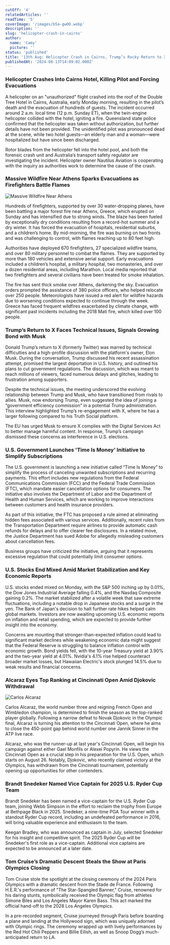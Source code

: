 ```yaml
---
cutOff: '4'
relatedArticles: ''
readTime: '5'
coverImage: '/images/b5a-gwOD.webp'
description: ''
slug: 'helicopter-crash-in-cairns'
author:
  name: 'Camy'
  picture: ''
status: 'published'
title: '13th Aug: Helicopter Crash in Cairns, Trump’s Rocky Return to X'
publishedAt: '2024-08-13T14:09:02.000Z'
---
```


### Helicopter Crashes Into Cairns Hotel, Killing Pilot and Forcing Evacuations

A helicopter on an "unauthorized" flight crashed into the roof of the Double Tree Hotel in Cairns, Australia, early Monday morning, resulting in the pilot’s death and the evacuation of hundreds of guests. The incident occurred around 2 a.m. local time (12 p.m. Sunday ET), when the twin-engine helicopter collided with the hotel, igniting a fire. Queensland state police confirmed that the helicopter was taken without authorization, but further details have not been provided. The unidentified pilot was pronounced dead at the scene, while two hotel guests—an elderly man and a woman—were hospitalized but have since been discharged.

Rotor blades from the helicopter fell into the hotel pool, and both the forensic crash unit and Australia’s transport safety regulator are investigating the incident. Helicopter owner Nautilus Aviation is cooperating with the inquiry as authorities work to determine the cause of the crash.

### Massive Wildfire Near Athens Sparks Evacuations as Firefighters Battle Flames

![Massive Wildfire Near Athens](/images/b5a-QzNj.webp)

Hundreds of firefighters, supported by over 30 water-dropping planes, have been battling a major forest fire near Athens, Greece, which erupted on Sunday and has intensified due to strong winds. The blaze has been fueled by exceptionally dry conditions resulting from a record-hot summer and a dry winter. It has forced the evacuation of hospitals, residential suburbs, and a children’s home. By mid-morning, the fire was burning on two fronts and was challenging to control, with flames reaching up to 80 feet high.

Authorities have deployed 670 firefighters, 27 specialized wildfire teams, and over 80 military personnel to combat the flames. They are supported by more than 180 vehicles and extensive aerial support. Early evacuations included a children’s hospital, a military hospital, two monasteries, and over a dozen residential areas, including Marathon. Local media reported that two firefighters and several civilians have been treated for smoke inhalation.

The fire has sent thick smoke over Athens, darkening the sky. Evacuation orders prompted the assistance of 380 police officers, who helped relocate over 250 people. Meteorologists have issued a red alert for wildfire hazards due to worsening conditions expected to continue through the week. Greece has faced frequent wildfires exacerbated by climate change, with significant past incidents including the 2018 Mati fire, which killed over 100 people.

### Trump’s Return to X Faces Technical Issues, Signals Growing Bond with Musk

Donald Trump’s return to X (formerly Twitter) was marred by technical difficulties and a high-profile discussion with the platform's owner, Elon Musk. During the conversation, Trump discussed his recent assassination attempt, promised the largest deportation in U.S. history, and outlined his plans to cut government regulations. The discussion, which was meant to reach millions of viewers, faced numerous delays and glitches, leading to frustration among supporters.

Despite the technical issues, the meeting underscored the evolving relationship between Trump and Musk, who have transitioned from rivals to allies. Musk, now endorsing Trump, even suggested the idea of joining a “government efficiency commission” in a potential Trump administration. This interview highlighted Trump’s re-engagement with X, where he has a larger following compared to his Truth Social platform.

The EU has urged Musk to ensure X complies with the Digital Services Act to better manage harmful content. In response, Trump’s campaign dismissed these concerns as interference in U.S. elections.

### U.S. Government Launches 'Time Is Money' Initiative to Simplify Subscriptions

The U.S. government is launching a new initiative called “Time Is Money” to simplify the process of canceling unwanted subscriptions and recurring payments. This effort includes new regulations from the Federal Communications Commission (FCC) and the Federal Trade Commission (FTC), which mandate easier cancellation options for consumers. The initiative also involves the Department of Labor and the Department of Health and Human Services, which are working to improve interactions between customers and health insurance providers.

As part of this initiative, the FTC has proposed a rule aimed at eliminating hidden fees associated with various services. Additionally, recent rules from the Transportation Department require airlines to provide automatic cash refunds for delays and to offer clearer fee disclosures. In a related move, the Justice Department has sued Adobe for allegedly misleading customers about cancellation fees.

Business groups have criticized the initiative, arguing that it represents excessive regulation that could potentially limit consumer options.

### U.S. Stocks End Mixed Amid Market Stabilization and Key Economic Reports

U.S. stocks ended mixed on Monday, with the S&P 500 inching up by 0.01%, the Dow Jones Industrial Average falling 0.4%, and the Nasdaq Composite gaining 0.2%. The market stabilized after a volatile week that saw extreme fluctuations, including a notable drop in Japanese stocks and a surge in the yen. The Bank of Japan's decision to halt further rate hikes helped calm global markets. Investors are now awaiting upcoming U.S. economic reports on inflation and retail spending, which are expected to provide further insight into the economy.

Concerns are mounting that stronger-than-expected inflation could lead to significant market declines while weakening economic data might suggest that the Federal Reserve is struggling to balance inflation control with economic growth. Bond yields fell, with the 10-year Treasury yield at 3.90% and the two-year yield at 4.01%. Nvidia's 4.1% rise helped counteract broader market losses, but Hawaiian Electric's stock plunged 14.5% due to weak results and financial concerns.

### Alcaraz Eyes Top Ranking at Cincinnati Open Amid Djokovic Withdrawal

![Carlos Alcaraz](/images/b5b-Y5ND.webp)

Carlos Alcaraz, the world number three and reigning French Open and Wimbledon champion, is determined to finish the season as the top-ranked player globally. Following a narrow defeat to Novak Djokovic in the Olympic final, Alcaraz is turning his attention to the Cincinnati Open, where he aims to close the 450-point gap behind world number one Jannik Sinner in the ATP live race.

Alcaraz, who was the runner-up at last year's Cincinnati Open, will begin his campaign against either Gael Monfils or Alexei Popyrin. He views the Cincinnati Open as a crucial step in his preparation for the U.S. Open, which starts on August 26. Notably, Djokovic, who recently claimed victory at the Olympics, has withdrawn from the Cincinnati tournament, potentially opening up opportunities for other contenders.

### Brandt Snedeker Named Vice Captain for 2025 U.S. Ryder Cup Team

Brandt Snedeker has been named a vice-captain for the U.S. Ryder Cup team, joining Webb Simpson in the effort to reclaim the trophy from Europe at Bethpage Black in 2025. Snedeker, a nine-time PGA Tour winner with a standout Ryder Cup record, including an undefeated performance in 2016, will bring valuable experience and enthusiasm to the team.

Keegan Bradley, who was announced as captain in July, selected Snedeker for his insight and competitive spirit. The 2025 Ryder Cup will be Snedeker's first role as a vice-captain. Additional vice captains are expected to be announced at a later date.

### Tom Cruise’s Dramatic Descent Steals the Show at Paris Olympics Closing

Tom Cruise stole the spotlight at the closing ceremony of the 2024 Paris Olympics with a dramatic descent from the Stade de France. Following H.E.R.'s performance of "The Star-Spangled Banner," Cruise, renowned for his daring stunts, symbolically received the Olympic flag from athletes Simone Biles and Los Angeles Mayor Karen Bass. This act marked the official hand-off to the 2028 Los Angeles Olympics.

In a pre-recorded segment, Cruise journeyed through Paris before boarding a plane and landing at the Hollywood sign, which was uniquely adorned with Olympic rings. The ceremony wrapped up with lively performances by the Red Hot Chili Peppers and Billie Eilish, as well as Snoop Dogg’s much-anticipated return to LA.
